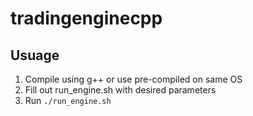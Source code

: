 # tradingenginecpp

## Usuage
1. Compile using g++ or use pre-compiled on same OS
2. Fill out run_engine.sh with desired parameters
3. Run `./run_engine.sh`
